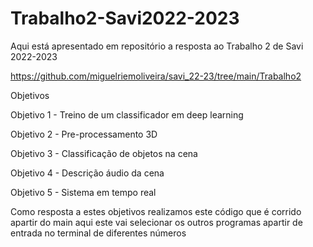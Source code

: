 # Trabalho2-Savi2022-2023
Aqui está apresentado em repositório a resposta ao Trabalho 2 de Savi 2022-2023

https://github.com/miguelriemoliveira/savi_22-23/tree/main/Trabalho2

Objetivos

Objetivo 1 - Treino de um classificador em deep learning

Objetivo 2 - Pre-processamento 3D

Objetivo 3 - Classificação de objetos na cena

Objetivo 4 - Descrição áudio da cena

Objetivo 5 - Sistema em tempo real

Como resposta a estes objetivos realizamos este código que é corrido apartir do main aqui este vai selecionar os outros programas apartir de entrada no terminal de diferentes números 

